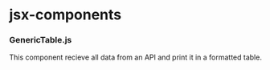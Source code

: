 # jsx-components 

### GenericTable.js
This component recieve all data from an API and print it in a formatted table.
